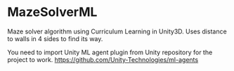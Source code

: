 # MazeSolverML
Maze solver algorithm using Curriculum Learning in Unity3D. Uses distance to walls in 4 sides to find its way.

You need to import Unity ML agent plugin from Unity repository for the project to work.
https://github.com/Unity-Technologies/ml-agents
